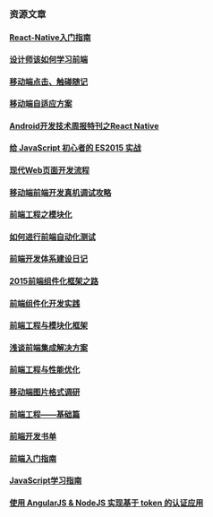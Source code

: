 ### 资源文章

#### [React-Native入门指南](https://github.com/vczero/react-native-lession)

#### [设计师该如何学习前端](http://mp.weixin.qq.com/s?__biz=MjM5MzA0OTkwMA==&mid=400639373&idx=2&sn=a784cb1887f8db0b7919abdbce660bf1&scene=0#wechat_redirect)

#### [移动端点击、触碰随记](http://f2e.souche.com/blog/-yi-dong-duan-dian-ji-hong-peng-sui-ji/)

#### [移动端自适应方案](http://f2e.souche.com/blog/yi-dong-duan-zi-gua-ying-fang-an/#clue)

#### [Android开发技术周报特刊之React Native](http://www.androidweekly.cn/android-dev-special-weekly-react-native/)

#### [给 JavaScript 初心者的 ES2015 实战](http://gank.io/post/564151c1f1df1210001c9161)

#### [现代Web页面开发流程](http://insights.thoughtworkers.org/modern-ui-development-workflow/)

#### [移动端前端开发真机调试攻略](http://www.anchengjian.com/post/3217ba_8c8e9f1)

#### [前端工程之模块化](http://fex.baidu.com/blog/2014/03/fis-module/)

#### [如何进行前端自动化测试](https://github.com/fouber/blog/issues/7)

#### [前端开发体系建设日记](https://github.com/fouber/blog/issues/2)

#### [2015前端组件化框架之路](https://github.com/xufei/blog/issues/19)

#### [前端组件化开发实践](http://tech.meituan.com/frontend-component-practice.html)

#### [前端工程与模块化框架](https://github.com/fouber/blog/issues/4)

#### [浅谈前端集成解决方案](https://github.com/fouber/blog/issues/1)

#### [前端工程与性能优化](https://github.com/fouber/blog/issues/3)

#### [移动端图片格式调研](http://blog.ibireme.com/2015/11/02/mobile_image_benchmark/)

#### [前端工程——基础篇](https://github.com/fouber/blog/issues/10)

#### [前端开发书单](https://github.com/javascript-society/javascript-path)

#### [前端入门指南](https://github.com/qiu-deqing/FE-learning)

#### [JavaScript学习指南](https://github.com/braziljs/js-the-right-way)

#### [使用 AngularJS & NodeJS 实现基于 token 的认证应用](http://zhuanlan.zhihu.com/FrontendMagazine/19920223)
